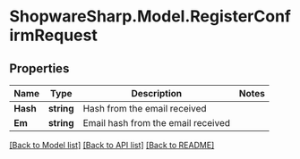 # ShopwareSharp.Model.RegisterConfirmRequest

## Properties

Name | Type | Description | Notes
------------ | ------------- | ------------- | -------------
**Hash** | **string** | Hash from the email received | 
**Em** | **string** | Email hash from the email received | 

[[Back to Model list]](../README.md#documentation-for-models) [[Back to API list]](../README.md#documentation-for-api-endpoints) [[Back to README]](../README.md)

